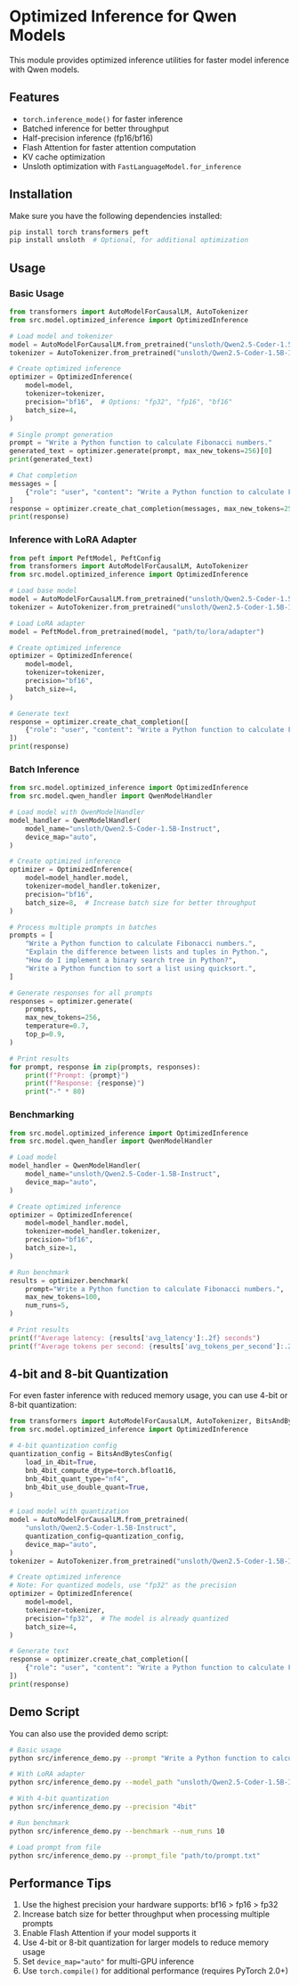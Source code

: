 # Optimized Inference for Qwen Models

This module provides optimized inference utilities for faster model inference with Qwen models.

## Features

- `torch.inference_mode()` for faster inference
- Batched inference for better throughput
- Half-precision inference (fp16/bf16)
- Flash Attention for faster attention computation
- KV cache optimization
- Unsloth optimization with `FastLanguageModel.for_inference`

## Installation

Make sure you have the following dependencies installed:

```bash
pip install torch transformers peft
pip install unsloth  # Optional, for additional optimization
```

## Usage

### Basic Usage

```python
from transformers import AutoModelForCausalLM, AutoTokenizer
from src.model.optimized_inference import OptimizedInference

# Load model and tokenizer
model = AutoModelForCausalLM.from_pretrained("unsloth/Qwen2.5-Coder-1.5B-Instruct")
tokenizer = AutoTokenizer.from_pretrained("unsloth/Qwen2.5-Coder-1.5B-Instruct")

# Create optimized inference
optimizer = OptimizedInference(
    model=model,
    tokenizer=tokenizer,
    precision="bf16",  # Options: "fp32", "fp16", "bf16"
    batch_size=4,
)

# Single prompt generation
prompt = "Write a Python function to calculate Fibonacci numbers."
generated_text = optimizer.generate(prompt, max_new_tokens=256)[0]
print(generated_text)

# Chat completion
messages = [
    {"role": "user", "content": "Write a Python function to calculate Fibonacci numbers."}
]
response = optimizer.create_chat_completion(messages, max_new_tokens=256)
print(response)
```

### Inference with LoRA Adapter

```python
from peft import PeftModel, PeftConfig
from transformers import AutoModelForCausalLM, AutoTokenizer
from src.model.optimized_inference import OptimizedInference

# Load base model
model = AutoModelForCausalLM.from_pretrained("unsloth/Qwen2.5-Coder-1.5B-Instruct")
tokenizer = AutoTokenizer.from_pretrained("unsloth/Qwen2.5-Coder-1.5B-Instruct")

# Load LoRA adapter
model = PeftModel.from_pretrained(model, "path/to/lora/adapter")

# Create optimized inference
optimizer = OptimizedInference(
    model=model,
    tokenizer=tokenizer,
    precision="bf16",
    batch_size=4,
)

# Generate text
response = optimizer.create_chat_completion([
    {"role": "user", "content": "Write a Python function to calculate Fibonacci numbers."}
])
print(response)
```

### Batch Inference

```python
from src.model.optimized_inference import OptimizedInference
from src.model.qwen_handler import QwenModelHandler

# Load model with QwenModelHandler
model_handler = QwenModelHandler(
    model_name="unsloth/Qwen2.5-Coder-1.5B-Instruct",
    device_map="auto",
)

# Create optimized inference
optimizer = OptimizedInference(
    model=model_handler.model,
    tokenizer=model_handler.tokenizer,
    precision="bf16",
    batch_size=8,  # Increase batch size for better throughput
)

# Process multiple prompts in batches
prompts = [
    "Write a Python function to calculate Fibonacci numbers.",
    "Explain the difference between lists and tuples in Python.",
    "How do I implement a binary search tree in Python?",
    "Write a Python function to sort a list using quicksort.",
]

# Generate responses for all prompts
responses = optimizer.generate(
    prompts,
    max_new_tokens=256,
    temperature=0.7,
    top_p=0.9,
)

# Print results
for prompt, response in zip(prompts, responses):
    print(f"Prompt: {prompt}")
    print(f"Response: {response}")
    print("-" * 80)
```

### Benchmarking

```python
from src.model.optimized_inference import OptimizedInference
from src.model.qwen_handler import QwenModelHandler

# Load model
model_handler = QwenModelHandler(
    model_name="unsloth/Qwen2.5-Coder-1.5B-Instruct",
    device_map="auto",
)

# Create optimized inference
optimizer = OptimizedInference(
    model=model_handler.model,
    tokenizer=model_handler.tokenizer,
    precision="bf16",
    batch_size=1,
)

# Run benchmark
results = optimizer.benchmark(
    prompt="Write a Python function to calculate Fibonacci numbers.",
    max_new_tokens=100,
    num_runs=5,
)

# Print results
print(f"Average latency: {results['avg_latency']:.2f} seconds")
print(f"Average tokens per second: {results['avg_tokens_per_second']:.2f}")
```

## 4-bit and 8-bit Quantization

For even faster inference with reduced memory usage, you can use 4-bit or 8-bit quantization:

```python
from transformers import AutoModelForCausalLM, AutoTokenizer, BitsAndBytesConfig
from src.model.optimized_inference import OptimizedInference

# 4-bit quantization config
quantization_config = BitsAndBytesConfig(
    load_in_4bit=True,
    bnb_4bit_compute_dtype=torch.bfloat16,
    bnb_4bit_quant_type="nf4",
    bnb_4bit_use_double_quant=True,
)

# Load model with quantization
model = AutoModelForCausalLM.from_pretrained(
    "unsloth/Qwen2.5-Coder-1.5B-Instruct",
    quantization_config=quantization_config,
    device_map="auto",
)
tokenizer = AutoTokenizer.from_pretrained("unsloth/Qwen2.5-Coder-1.5B-Instruct")

# Create optimized inference
# Note: For quantized models, use "fp32" as the precision
optimizer = OptimizedInference(
    model=model,
    tokenizer=tokenizer,
    precision="fp32",  # The model is already quantized
    batch_size=4,
)

# Generate text
response = optimizer.create_chat_completion([
    {"role": "user", "content": "Write a Python function to calculate Fibonacci numbers."}
])
print(response)
```

## Demo Script

You can also use the provided demo script:

```bash
# Basic usage
python src/inference_demo.py --prompt "Write a Python function to calculate Fibonacci numbers."

# With LoRA adapter
python src/inference_demo.py --model_path "unsloth/Qwen2.5-Coder-1.5B-Instruct" --adapter_path "path/to/lora/adapter"

# With 4-bit quantization
python src/inference_demo.py --precision "4bit"

# Run benchmark
python src/inference_demo.py --benchmark --num_runs 10

# Load prompt from file
python src/inference_demo.py --prompt_file "path/to/prompt.txt"
```

## Performance Tips

1. Use the highest precision your hardware supports: bf16 > fp16 > fp32
2. Increase batch size for better throughput when processing multiple prompts
3. Enable Flash Attention if your model supports it
4. Use 4-bit or 8-bit quantization for larger models to reduce memory usage
5. Set `device_map="auto"` for multi-GPU inference
6. Use `torch.compile()` for additional performance (requires PyTorch 2.0+)
